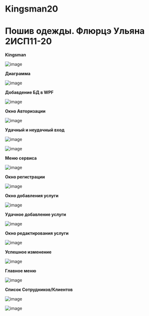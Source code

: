 # Kingsman20
<h1>Пошив одежды. Флюрцэ Ульяна 2ИСП11-20</h1>
<b>Kingsman</b>

![image](https://user-images.githubusercontent.com/126570601/224034915-d079bca9-8e3c-4f6c-999c-e67060fc99d0.png)

<b>Диаграмма</b>

![image](https://user-images.githubusercontent.com/126570601/225684825-be3b35f6-9920-4427-b96d-2c502d9e2470.png)

<b>Добавдение БД в WPF</b>

![image](https://user-images.githubusercontent.com/126570601/225825512-ef8589f0-dc44-4d59-b71e-b518399b24b1.png)

<b>Окно Авторизации</b>

![image](https://user-images.githubusercontent.com/126570601/228218255-27e2b4ee-3f17-4c7d-ab93-98c3fc609141.png)

<b>Удачный и неудачный вход</b>

![image](https://user-images.githubusercontent.com/126570601/225842506-e31719af-86c3-49eb-a5d1-7a95fd5988a8.png)

![image](https://user-images.githubusercontent.com/126570601/225842601-826e6427-84b2-46aa-88a9-0c93d5de36b5.png)

<b>Меню сервиса</b>

![image](https://user-images.githubusercontent.com/126571078/228219751-54422e8d-df36-4a89-820d-6386bcb23978.png)

<b>Окно регистрации </b>

![image](https://user-images.githubusercontent.com/126571078/230903645-29593219-9ae2-4d60-9d84-cf49fc68170c.png)

<b>Окно добавления услуги </b>

![image](https://user-images.githubusercontent.com/126571078/230600891-93720aa4-a345-43d8-bbed-0f466d220a11.png)

<b>Удачное добавление услуги </b>

![image](https://user-images.githubusercontent.com/126571078/230600974-5f73f89b-0a30-46e5-8f9e-a5cd5028c8c2.png)

<b>Окно редактирования услуги</b>

![image](https://user-images.githubusercontent.com/126571078/230908624-a49c5d94-3dcb-406a-8436-9e465762d75f.png)

<b>Успешное изменение</b>

![image](https://user-images.githubusercontent.com/126571078/230908987-12e9dd72-4573-4f67-a6b0-0ce5e8a0b92c.png)

<b>Главное меню</b>

![image](https://user-images.githubusercontent.com/126571078/230913758-bd9dc4cd-642f-4bf7-bade-e89196a4103b.png)

<b>Список Сотрудников/Клиентов</b>

![image](https://user-images.githubusercontent.com/126571078/231736453-e2c9cfa9-5b08-4756-b7ae-0f91e8dbaf5d.png)

![image](https://user-images.githubusercontent.com/126571078/231736510-2d0ae6b9-f4a4-4308-9da8-8be621380afe.png)
